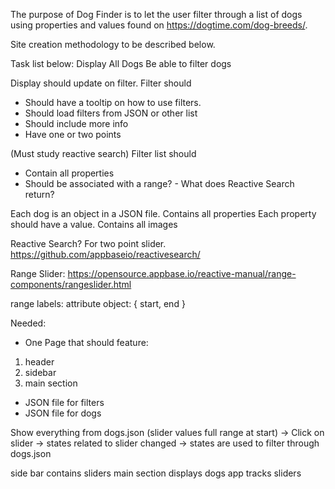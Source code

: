 The purpose of Dog Finder is to let the user filter through a list of dogs using properties and values found on https://dogtime.com/dog-breeds/.

Site creation methodology to be described below.

Task list below:
Display All Dogs
Be able to filter dogs

Display should update on filter.
Filter should
- Should have a tooltip on how to use filters.
- Should load filters from JSON or other list
- Should include more info
- Have one or two points

(Must study reactive search)
Filter list should
- Contain all properties
- Should be associated with a range? - What does Reactive Search return?

Each dog is an object in a JSON file.
Contains all properties
Each property should have a value.
Contains all images


Reactive Search? For two point slider.
https://github.com/appbaseio/reactivesearch/

Range Slider:
https://opensource.appbase.io/reactive-manual/range-components/rangeslider.html

range labels: attribute
object: { start, end }

Needed:
- One Page that should feature:
1) header
2) sidebar
3) main section
- JSON file for filters
- JSON file for dogs

Show everything from dogs.json (slider values full range at start) → Click on slider → states related to slider changed → states are used to filter through dogs.json

side bar contains sliders
main section displays dogs
app tracks sliders
